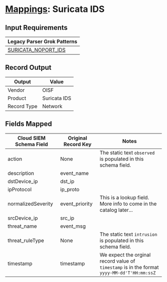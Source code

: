# [Mappings](README.md): Suricata IDS

## Input Requirements

|Legacy Parser Grok Patterns|
|-------------|
|[SURICATA_NOPORT_IDS](../legacy_parsers/SURICATA_NOPORT_IDS.md)|

## Record Output

|Output|Value|
|------|-----|
|Vendor|OISF|
|Product|Suricata IDS|
|Record Type|Network|

## Fields Mapped

|Cloud SIEM Schema Field|Original Record Key|Notes|
|-----------------------|-------------------|-----|
|action|None|The static text `observed` is populated in this schema field.|
|description|event_name||
|dstDevice_ip|dst_ip||
|ipProtocol|ip_proto||
|normalizedSeverity|event_priority|This is a lookup field. More info to come in the catalog later...|
|srcDevice_ip|src_ip||
|threat_name|event_msg||
|threat_ruleType|None|The static text `intrusion` is populated in this schema field.|
|timestamp|timestamp|We expect the orginal record value of `timestamp` is in the format `yyyy-MM-dd'T'HH:mm:ssZ`|

